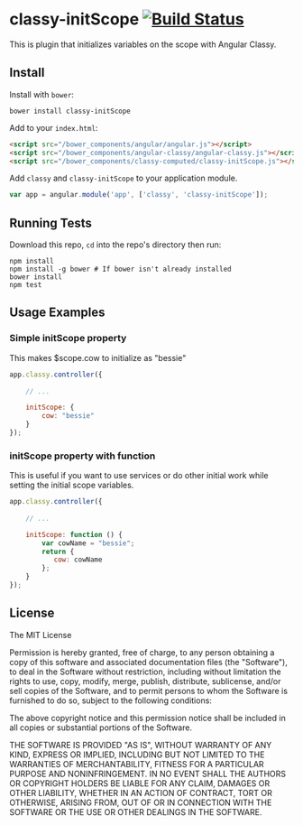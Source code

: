 classy-initScope [![Build Status](https://travis-ci.org/wuxiaoying/classy-initScope.svg)](https://travis-ci.org/wuxiaoying/classy-initScope)
=========

This is plugin that initializes variables on the scope with Angular Classy.

## Install

Install with `bower`:

```shell
bower install classy-initScope
```

Add to your `index.html`:

```html
<script src="/bower_components/angular/angular.js"></script>
<script src="/bower_components/angular-classy/angular-classy.js"></script>
<script src="/bower_components/classy-computed/classy-initScope.js"></script>
```

Add `classy` and `classy-initScope` to your application module.

```javascript
var app = angular.module('app', ['classy', 'classy-initScope']);
```

## Running Tests

Download this repo, `cd` into the repo's directory then run:

```shell
npm install
npm install -g bower # If bower isn't already installed
bower install
npm test
```

## Usage Examples

### Simple initScope property

This makes $scope.cow to initialize as "bessie"

```javascript
app.classy.controller({
	
	// ...

	initScope: {
		cow: "bessie"
	}
});
```

### initScope property with function 

This is useful if you want to use services or do other initial work while setting the initial scope variables. 

```javascript
app.classy.controller({
	
	// ...

	initScope: function () {
	    var cowName = "bessie";
	    return {
	       cow: cowName
	    };
	}
});
```

## License

The MIT License

Permission is hereby granted, free of charge, to any person obtaining a copy
of this software and associated documentation files (the "Software"), to deal
in the Software without restriction, including without limitation the rights
to use, copy, modify, merge, publish, distribute, sublicense, and/or sell
copies of the Software, and to permit persons to whom the Software is
furnished to do so, subject to the following conditions:

The above copyright notice and this permission notice shall be included in
all copies or substantial portions of the Software.

THE SOFTWARE IS PROVIDED "AS IS", WITHOUT WARRANTY OF ANY KIND, EXPRESS OR
IMPLIED, INCLUDING BUT NOT LIMITED TO THE WARRANTIES OF MERCHANTABILITY,
FITNESS FOR A PARTICULAR PURPOSE AND NONINFRINGEMENT. IN NO EVENT SHALL THE
AUTHORS OR COPYRIGHT HOLDERS BE LIABLE FOR ANY CLAIM, DAMAGES OR OTHER
LIABILITY, WHETHER IN AN ACTION OF CONTRACT, TORT OR OTHERWISE, ARISING FROM,
OUT OF OR IN CONNECTION WITH THE SOFTWARE OR THE USE OR OTHER DEALINGS IN
THE SOFTWARE.
